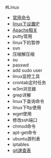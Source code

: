 #Linux

- [常用命令](linux-common.md)
- [linux下设置IP](ip.md)
- [Apache相关](apache.md)
- putty常用
- linux下的暂停
- svn
- 压缩解压缩
- su
- passwd
- add sudo user
- linux监控工具
- crontab定时任务
- w3m浏览器
- grep详解
- linux下查询命令
- linux下ftp使用
- wget使用
- 修改ssh端口
- chmod命令
- apt-get命令
- ubuntu源列表
- iptables
- [git速查表](git.md)

